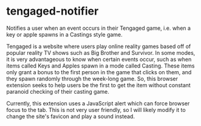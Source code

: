 # tengaged-notifier
Notifies a user when an event occurs in their Tengaged game, i.e. when a key or apple spawns in a Castings style game.

Tengaged is a website where users play online reality games based off of popular reality TV shows such as Big Brother and Survivor.
In some modes, it is very advantageous to know when certain events occur, such as when items called Keys and Apples spawn in a mode called Casting.
These items only grant a bonus to the first person in the game that clicks on them, and they spawn randomly through the week-long game. 
So, this browser extension seeks to help users be the first to get the item without constant paranoid checking of their casting game.

Currently, this extension uses a JavaScript alert which can force browser focus to the tab. This is not very user friendly, so I will likely modify it to change the site's favicon and play a sound instead.
